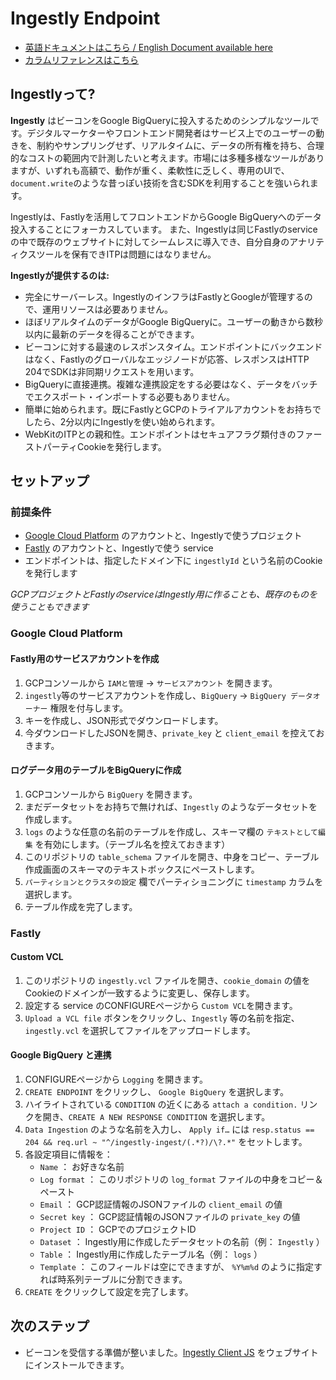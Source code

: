 # Ingestly Endpoint

- [英語ドキュメントはこちら / English Document available here](./README.md)
- [カラムリファレンスはこちら](https://github.com/ingestly/ingestly-docs/blob/master/COLUMNS-JP.md)

## Ingestlyって?

**Ingestly** はビーコンをGoogle BigQueryに投入するためのシンプルなツールです。デジタルマーケターやフロントエンド開発者はサービス上でのユーザーの動きを、制約やサンプリングせず、リアルタイムに、データの所有権を持ち、合理的なコストの範囲内で計測したいと考えます。市場には多種多様なツールがありますが、いずれも高額で、動作が重く、柔軟性に乏しく、専用のUIで、`document.write`のような昔っぽい技術を含むSDKを利用することを強いられます。

Ingestlyは、Fastlyを活用してフロントエンドからGoogle BigQueryへのデータ投入することにフォーカスしています。
また、Ingestlyは同じFastlyのserviceの中で既存のウェブサイトに対してシームレスに導入でき、自分自身のアナリティクスツールを保有できITPは問題にはなりません。


**Ingestlyが提供するのは:**

- 完全にサーバーレス。IngestlyのインフラはFastlyとGoogleが管理するので、運用リソースは必要ありません。
- ほぼリアルタイムのデータがGoogle BigQueryに。ユーザーの動きから数秒以内に最新のデータを得ることができます。
- ビーコンに対する最速のレスポンスタイム。エンドポイントにバックエンドはなく、Fastlyのグローバルなエッジノードが応答、レスポンスはHTTP 204でSDKは非同期リクエストを用います。
- BigQueryに直接連携。複雑な連携設定をする必要はなく、データをバッチでエクスポート・インポートする必要もありません。
- 簡単に始められます。既にFastlyとGCPのトライアルアカウントをお持ちでしたら、2分以内にIngestlyを使い始められます。
- WebKitのITPとの親和性。エンドポイントはセキュアフラグ類付きのファーストパーティCookieを発行します。

## セットアップ

### 前提条件
- [Google Cloud Platform](https://cloud.google.com/) のアカウントと、Ingestlyで使うプロジェクト
- [Fastly](https://www.fastly.com/signup) のアカウントと、Ingestlyで使う service
- エンドポイントは、指定したドメイン下に `ingestlyId` という名前のCookieを発行します

*GCPプロジェクトとFastlyのserviceはIngestly用に作ることも、既存のものを使うこともできます*

### Google Cloud Platform

#### Fastly用のサービスアカウントを作成
1. GCPコンソールから `IAMと管理` → `サービスアカウント` を開きます。
2. `ingestly`等のサービスアカウントを作成し、`BigQuery` → `BigQuery データオーナー` 権限を付与します。
3. キーを作成し、JSON形式でダウンロードします。
4. 今ダウンロードしたJSONを開き、`private_key` と `client_email` を控えておきます。

#### ログデータ用のテーブルをBigQueryに作成
1. GCPコンソールから `BigQuery` を開きます。
2. まだデータセットをお持ちで無ければ、`Ingestly` のようなデータセットを作成します。
3. `logs` のような任意の名前のテーブルを作成し、スキーマ欄の `テキストとして編集` を有効にします。（テーブル名を控えておきます）
4. このリポジトリの `table_schema` ファイルを開き、中身をコピー、テーブル作成画面のスキーマのテキストボックスにペーストします。
5. `パーティションとクラスタの設定` 欄でパーティショニングに `timestamp` カラムを選択します。
6. テーブル作成を完了します。

### Fastly

#### Custom VCL
1. このリポジトリの `ingestly.vcl` ファイルを開き、`cookie_domain` の値をCookieのドメインが一致するように変更し、保存します。
2. 設定する service のCONFIGUREページから `Custom VCL`を開きます。
3. `Upload a VCL file` ボタンをクリックし、`Ingestly` 等の名前を指定、 `ingestly.vcl` を選択してファイルをアップロードします。

#### Google BigQuery と連携
1. CONFIGUREページから `Logging` を開きます。
2. `CREATE ENDPOINT` をクリックし、 `Google BigQuery` を選択します。
3. ハイライトされている `CONDITION` の近くにある `attach a condition.` リンクを開き、`CREATE A NEW RESPONSE CONDITION` を選択します。
4. `Data Ingestion` のような名前を入力し、 `Apply if…` には `resp.status == 204 && req.url ~ "^/ingestly-ingest/(.*?)/\?.*"` をセットします。
5. 各設定項目に情報を：
    - `Name` ： お好きな名前
    - `Log format` ： このリポジトリの `log_format` ファイルの中身をコピー＆ペースト
    - `Email` ： GCP認証情報のJSONファイルの `client_email` の値
    - `Secret key` ： GCP認証情報のJSONファイルの `private_key` の値
    - `Project ID` ： GCPでのプロジェクトID
    - `Dataset` ： Ingestly用に作成したデータセットの名前（例： `Ingestly` ）
    - `Table` ： Ingestly用に作成したテーブル名（例： `logs` ）
    - `Template` ： このフィールドは空にできますが、 `%Y%m%d` のように指定すれば時系列テーブルに分割できます。
6. `CREATE` をクリックして設定を完了します。

## 次のステップ
- ビーコンを受信する準備が整いました。[Ingestly Client JS](https://github.com/ingestly/ingestly-client-js) をウェブサイトにインストールできます。
